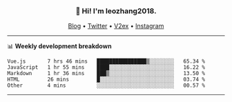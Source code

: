 <h3 align="center">👋 Hi! I'm leozhang2018.</h3>
<p align="center">
  <a href="https://code.leozhang2018.me">Blog</a> •
  <a href="https://twitter.com/leozhang2018">Twitter</a> •
  <a href="https://www.v2ex.com/member/leozhang">V2ex</a> •
  <a href="https://www.instagram.com/leozhanghere">Instagram</a>
</p>

-------

📊 **Weekly development breakdown**
<!--START_SECTION:waka-->
```text
Vue.js       7 hrs 46 mins   ████████████████▒░░░░░░░░   65.34 % 
JavaScript   1 hr 55 mins    ████░░░░░░░░░░░░░░░░░░░░░   16.22 % 
Markdown     1 hr 36 mins    ███▒░░░░░░░░░░░░░░░░░░░░░   13.50 % 
HTML         26 mins         █░░░░░░░░░░░░░░░░░░░░░░░░   03.74 % 
Other        4 mins          ░░░░░░░░░░░░░░░░░░░░░░░░░   00.57 % 
```
<!--END_SECTION:waka-->
-------
